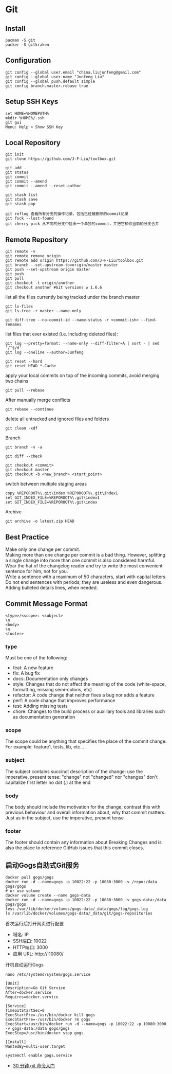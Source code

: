 # Git

## Install
```
pacman -S git
packer -S gitkraken
```

## Configuration
```
git config --global user.email "china.liujunfeng@gmail.com"
git config --global user.name "Junfeng Liu"
git config --global push.default simple
git config branch.master.rebase true
```

## Setup SSH Keys
```
set HOME=%HOMEPATH%
mkdir %HOME%/.ssh
git gui
Menu: Help > Show SSH Key
```

## Local Repository
```
git init
git clone https://github.com/J-F-Liu/toolbox.git

git add .
git status
git commit
git commit --amend
git commit --amend --reset-author

git stash list
git stash save
git stash pop

git reflog 查看所有分支的操作记录，包括已经被删除的commit记录
git fsck --lost-found
git cherry-pick 从不同的分支中捡出一个单独的commit，并把它和你当前的分支合并
```

## Remote Repository
```
git remote -v
git remote remove origin
git remote add origin https://github.com/J-F-Liu/toolbox.git
git branch --set-upstream-to=origin/master master
git push --set-upstream origin master
git push
git pull
git checkout -t origin/another
git checkout another #Git versions ≥ 1.6.6
```

list all the files currently being tracked under the branch master
```
git ls-files
git ls-tree -r master --name-only

git diff-tree --no-commit-id --name-status -r <commit-ish> --find-renames
```

list files that ever existed (i.e. including deleted files):
```
git log --pretty=format: --name-only --diff-filter=A | sort - | sed '/^$/d'
git log --oneline --author=Junfeng

git reset --hard
git reset HEAD *.Cache
```

apply your local commits on top of the incoming commits, avoid merging two chains
```
git pull --rebase
```
After manually merge conflicts
```
git rebase --continue
```

delete all untracked and ignored files and folders
```
git clean -xdf
```

Branch
```
git branch -v -a

git diff --check

git checkout <commit>
git checkout master
git checkout -b <new_branch> <start_point>
```

switch between multiple staging areas
```
copy %REPOROOT%\.git\index %REPOROOT%\.git\index1
set GIT_INDEX_FILE=%REPOROOT%\.git\index1
set GIT_INDEX_FILE=%REPOROOT%\.git\index
```

Archive
```
git archive -o latest.zip HEAD
```
## Best Practice
Make only one change per commit.<br/>
Making more than one change per commit is a bad thing. However, splitting a single change into more than one commit is also considered harmful.<br/>
Wear the hat of the changelog reader and try to write the most convenient sentence for him, not for you.<br/>
Write a sentence with a maximum of 50 characters, start with capital letters. Do not end sentences with periods; they are useless and even dangerous.<br/>
Adding bulleted details lines, when needed.

## Commit Message Format
```
<type>/<scope>: <subject>
\n
<body>
\n
<footer>
```

### type
Must be one of the following:
- feat: A new feature
- fix: A bug fix
- docs: Documentation only changes
- style: Changes that do not affect the meaning of the code (white-space, formatting, missing semi-colons, etc)
- refactor: A code change that neither fixes a bug nor adds a feature
- perf: A code change that improves performance
- test: Adding missing tests
- chore: Changes to the build process or auxiliary tools and libraries such as documentation generation

### scope
The scope could be anything that specifies the place of the commit change. For example: feature1, tests, lib, etc...

### subject
The subject contains succinct description of the change:
use the imperative, present tense: "change" not "changed" nor "changes"
don't capitalize first letter
no dot (.) at the end

### body
The body should include the motivation for the change, contrast this with previous behaviour and overall information about, why that commit matters.
Just as in the subject, use the imperative, present tense

### footer
The footer should contain any information about Breaking Changes and is also the place to reference GitHub issues that this commit closes.

## 启动Gogs自助式Git服务
```
docker pull gogs/gogs
docker run -d --name=gogs -p 10022:22 -p 10080:3000 -v /repo:/data gogs/gogs
# or use volume
docker volume create --name gogs-data
docker run -d --name=gogs -p 10022:22 -p 10080:3000 -v gogs-data:/data gogs/gogs
less /var/lib/docker/volumes/gogs-data/_data/gogs/log/gogs.log
ls /var/lib/docker/volumes/gogs-data/_data/git/gogs-repositories
```

首次运行后打开网页进行配置
- 域名: IP
- SSH端口: 10022
- HTTP端口: 3000
- 应用 URL: http://<IP>:10080/

开机自动运行Gogs
```
nano /etc/systemd/system/gogs.service
```
```
[Unit]
Description=Go Git Service
After=docker.service
Requires=docker.service

[Service]
TimeoutStartSec=0
ExecStartPre=-/usr/bin/docker kill gogs
ExecStartPre=-/usr/bin/docker rm gogs
ExecStart=/usr/bin/docker run -d --name=gogs -p 10022:22 -p 10080:3000 -v gogs-data:/data gogs/gogs
ExecStop=/usr/bin/docker stop gogs

[Install]
WantedBy=multi-user.target
```
```
systemctl enable gogs.service
```

- [30 分钟 git 命令入门](http://www.w3ctrain.com/2016/06/26/learn-git-in-30-minutes/)
